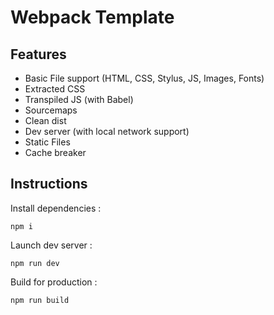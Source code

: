 # Webpack Template

## Features

- Basic File support (HTML, CSS, Stylus, JS, Images, Fonts)
- Extracted CSS
- Transpiled JS (with Babel)
- Sourcemaps
- Clean dist
- Dev server (with local network support)
- Static Files
- Cache breaker

## Instructions

Install dependencies :

```npm i```

Launch dev server :

```npm run dev```

Build for production :

```npm run build```